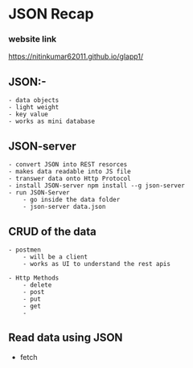 # JSON Recap

### website link
 https://nitinkumar62011.github.io/glapp1/

## JSON:-

    - data objects
    - light weight 
    - key value 
    - works as mini database

## JSON-server

    - convert JSON into REST resorces
    - makes data readable into JS file
    - transwer data onto Http Protocol
    - install JSON-server npm install --g json-server
    - run JSON-Server 
        - go inside the data folder
        - json-server data.json
    
## CRUD of the data
    - postmen
        - will be a client
        - works as UI to understand the rest apis

    - Http Methods
        - delete
        - post
        - put
        - get
        - 
## Read data using JSON

 - fetch
 